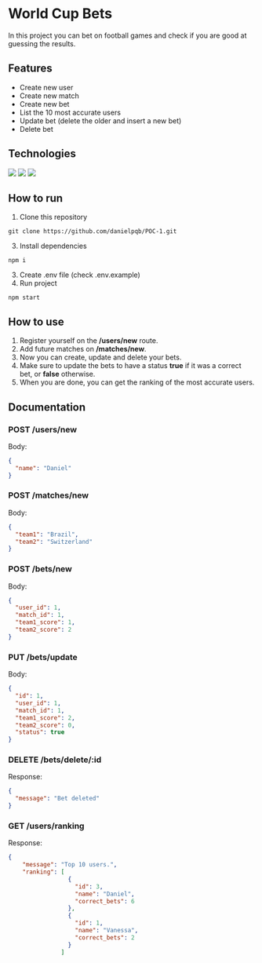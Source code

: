 # World Cup Bets

In this project you can bet on football games and check if you are good at guessing the results.

## Features

- Create new user
- Create new match
- Create new bet
- List the 10 most accurate users
- Update bet (delete the older and insert a new bet)
- Delete bet

## Technologies

[![](https://camo.githubusercontent.com/ee71fcc1aa3d059265517741dffc4161922fd744377e7a5f07c43381d0aa9aac/68747470733a2f2f696d672e736869656c64732e696f2f62616467652f747970657363726970742d2532333030374143432e7376673f7374796c653d666f722d7468652d6261646765266c6f676f3d74797065736372697074266c6f676f436f6c6f723d7768697465)](https://camo.githubusercontent.com/ee71fcc1aa3d059265517741dffc4161922fd744377e7a5f07c43381d0aa9aac/68747470733a2f2f696d672e736869656c64732e696f2f62616467652f747970657363726970742d2532333030374143432e7376673f7374796c653d666f722d7468652d6261646765266c6f676f3d74797065736372697074266c6f676f436f6c6f723d7768697465) [![](https://camo.githubusercontent.com/8286a45a106e1a3c07489f83a38159981d888518a740b59c807ffc1b7b1e2f7b/68747470733a2f2f696d672e736869656c64732e696f2f62616467652f657870726573732e6a732d2532333430346435392e7376673f7374796c653d666f722d7468652d6261646765266c6f676f3d65787072657373266c6f676f436f6c6f723d253233363144414642)](https://camo.githubusercontent.com/8286a45a106e1a3c07489f83a38159981d888518a740b59c807ffc1b7b1e2f7b/68747470733a2f2f696d672e736869656c64732e696f2f62616467652f657870726573732e6a732d2532333430346435392e7376673f7374796c653d666f722d7468652d6261646765266c6f676f3d65787072657373266c6f676f436f6c6f723d253233363144414642) [![](https://camo.githubusercontent.com/29e7fc6c62f61f432d3852fbfa4190ff07f397ca3bde27a8196bcd5beae3ff77/68747470733a2f2f696d672e736869656c64732e696f2f62616467652f706f7374677265732d2532333331363139322e7376673f7374796c653d666f722d7468652d6261646765266c6f676f3d706f737467726573716c266c6f676f436f6c6f723d7768697465)](https://camo.githubusercontent.com/29e7fc6c62f61f432d3852fbfa4190ff07f397ca3bde27a8196bcd5beae3ff77/68747470733a2f2f696d672e736869656c64732e696f2f62616467652f706f7374677265732d2532333331363139322e7376673f7374796c653d666f722d7468652d6261646765266c6f676f3d706f737467726573716c266c6f676f436f6c6f723d7768697465)

## How to run

1. Clone this repository

```shell
git clone https://github.com/danielpqb/POC-1.git
```

3. Install dependencies

```shell
npm i
```

3. Create .env file (check .env.example)
4. Run project

```shell
npm start
```

## How to use

1. Register yourself on the **/users/new** route.
2. Add future matches on **/matches/new**.
3. Now you can create, update and delete your bets.
4. Make sure to update the bets to have a status **true** if it was a correct bet, or **false** otherwise.
5. When you are done, you can get the ranking of the most accurate users.

## Documentation

### POST /users/new

Body:

```json
{
  "name": "Daniel"
}
```

### POST /matches/new

Body:

```json
{
  "team1": "Brazil",
  "team2": "Switzerland"
}
```

### POST /bets/new

Body:

```json
{
  "user_id": 1,
  "match_id": 1,
  "team1_score": 1,
  "team2_score": 2
}
```

### PUT /bets/update

Body:

```json
{
  "id": 1,
  "user_id": 1,
  "match_id": 1,
  "team1_score": 2,
  "team2_score": 0,
  "status": true
}
```

### DELETE /bets/delete/:id

Response:

```json
{
  "message": "Bet deleted"
}
```

### GET /users/ranking

Response:

```json
{
    "message": "Top 10 users.",
    "ranking": [
                 {
                   "id": 3,
                   "name": "Daniel",
                   "correct_bets": 6
                 },
                 {
                   "id": 1,
                   "name": "Vanessa",
                   "correct_bets": 2
                 }
               ]

```
